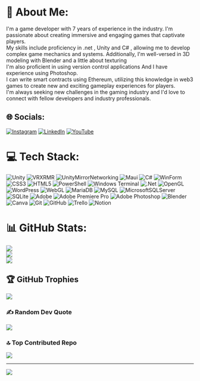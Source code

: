 # 💫 About Me:
I'm a game developer with 7 years of experience in the industry. I'm passionate about creating immersive and engaging games that captivate players.<br>My skills include proficiency in .net , Unity and C# , allowing me to develop complex game mechanics and systems. Additionally, I'm well-versed in 3D modeling with Blender and a little about texturing<br>I'm also proficient in using version control applications And I have experience using Photoshop.<br>I can write smart contracts using Ethereum, utilizing this knowledge in web3 games to create new and exciting gameplay experiences for players.<br>I'm always seeking new challenges in the gaming industry and I'd love to connect with fellow developers and industry professionals.


## 🌐 Socials:
[![Instagram](https://img.shields.io/badge/Instagram-%23E4405F.svg?logo=Instagram&logoColor=white)](https://instagram.com/@prhm_ebrahimiJ) [![LinkedIn](https://img.shields.io/badge/LinkedIn-%230077B5.svg?logo=linkedin&logoColor=white)](https://linkedin.com/in/https://www.linkedin.com/in/parham-ebrahimi/) [![YouTube](https://img.shields.io/badge/YouTube-%23FF0000.svg?logo=YouTube&logoColor=white)](https://youtube.com/@@crocoprog) 

# 💻 Tech Stack:
![Unity](https://img.shields.io/badge/unity-%23121011.svg?style=for-the-badge&logo=unity&logoColor=white) ![VRXRMR](https://img.shields.io/badge/VR_XR_MR-%23026AA7.svg?style=for-the-badge&logo=vr&logoColor=white) ![UnityMirrorNetworking](https://img.shields.io/badge/Mirror_Networking-%23026AA7.svg?style=for-the-badge&logo=MirrorNetworking&logoColor=white)  ![Maui](https://img.shields.io/badge/maui-%23026AA7.svg?style=for-the-badge&logo=maui&logoColor=white) ![C#](https://img.shields.io/badge/c%23-%23239120.svg?style=for-the-badge&logo=csharp&logoColor=white) ![WinForm](https://img.shields.io/badge/WinForm-%23026AA7.svg?style=for-the-badge&logo=winform&logoColor=white) ![CSS3](https://img.shields.io/badge/css3-%231572B6.svg?style=for-the-badge&logo=css3&logoColor=white) ![HTML5](https://img.shields.io/badge/html5-%23E34F26.svg?style=for-the-badge&logo=html5&logoColor=white) ![PowerShell](https://img.shields.io/badge/PowerShell-%235391FE.svg?style=for-the-badge&logo=powershell&logoColor=white) ![Windows Terminal](https://img.shields.io/badge/Windows%20Terminal-%234D4D4D.svg?style=for-the-badge&logo=windows-terminal&logoColor=white) ![.Net](https://img.shields.io/badge/.NET-5C2D91?style=for-the-badge&logo=.net&logoColor=white) ![OpenGL](https://img.shields.io/badge/OpenGL-%23FFFFFF.svg?style=for-the-badge&logo=opengl) ![WordPress](https://img.shields.io/badge/WordPress-%23117AC9.svg?style=for-the-badge&logo=WordPress&logoColor=white) ![WebGL](https://img.shields.io/badge/WebGL-990000?logo=webgl&logoColor=white&style=for-the-badge) ![MariaDB](https://img.shields.io/badge/MariaDB-003545?style=for-the-badge&logo=mariadb&logoColor=white) ![MySQL](https://img.shields.io/badge/mysql-4479A1.svg?style=for-the-badge&logo=mysql&logoColor=white) ![MicrosoftSQLServer](https://img.shields.io/badge/Microsoft%20SQL%20Server-CC2927?style=for-the-badge&logo=microsoft%20sql%20server&logoColor=white) ![SQLite](https://img.shields.io/badge/sqlite-%2307405e.svg?style=for-the-badge&logo=sqlite&logoColor=white) ![Adobe](https://img.shields.io/badge/adobe-%23FF0000.svg?style=for-the-badge&logo=adobe&logoColor=white) ![Adobe Premiere Pro](https://img.shields.io/badge/Adobe%20Premiere%20Pro-9999FF.svg?style=for-the-badge&logo=Adobe%20Premiere%20Pro&logoColor=white) ![Adobe Photoshop](https://img.shields.io/badge/adobe%20photoshop-%2331A8FF.svg?style=for-the-badge&logo=adobe%20photoshop&logoColor=white) ![Blender](https://img.shields.io/badge/blender-%23F5792A.svg?style=for-the-badge&logo=blender&logoColor=white) ![Canva](https://img.shields.io/badge/Canva-%2300C4CC.svg?style=for-the-badge&logo=Canva&logoColor=white) ![Git](https://img.shields.io/badge/git-%23F05033.svg?style=for-the-badge&logo=git&logoColor=white) ![GitHub](https://img.shields.io/badge/github-%23121011.svg?style=for-the-badge&logo=github&logoColor=white) ![Trello](https://img.shields.io/badge/Trello-%23026AA7.svg?style=for-the-badge&logo=Trello&logoColor=white) ![Notion](https://img.shields.io/badge/Notion-%23000000.svg?style=for-the-badge&logo=notion&logoColor=white)
# 📊 GitHub Stats:
![](https://github-readme-stats.vercel.app/api?username=CrocoProg&theme=dark&hide_border=false&include_all_commits=true&count_private=true)<br/>
![](https://github-readme-streak-stats.herokuapp.com/?user=CrocoProg&theme=dark&hide_border=false)<br/>
![](https://github-readme-stats.vercel.app/api/top-langs/?username=CrocoProg&theme=dark&hide_border=false&include_all_commits=true&count_private=true&layout=compact)

## 🏆 GitHub Trophies
![](https://github-profile-trophy.vercel.app/?username=CrocoProg&theme=radical&no-frame=false&no-bg=true&margin-w=4)

### ✍️ Random Dev Quote
![](https://quotes-github-readme.vercel.app/api?type=horizontal&theme=radical)

### 🔝 Top Contributed Repo
![](https://github-contributor-stats.vercel.app/api?username=CrocoProg&limit=5&theme=dark&combine_all_yearly_contributions=true)

---
[![](https://visitcount.itsvg.in/api?id=CrocoProg&icon=0&color=0)](https://visitcount.itsvg.in)

<!-- Proudly created with GPRM ( https://gprm.itsvg.in ) -->
